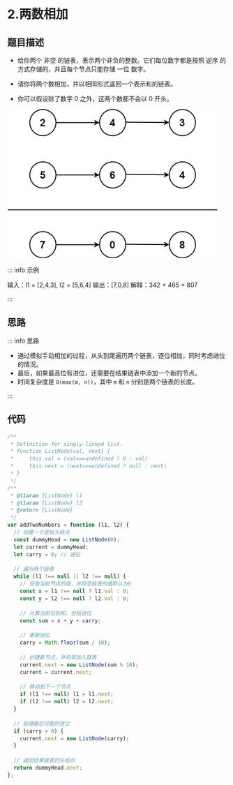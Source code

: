 # 2.两数相加

## 题目描述

- 给你两个 非空 的链表，表示两个非负的整数。它们每位数字都是按照 逆序 的方式存储的，并且每个节点只能存储 一位 数字。

- 请你将两个数相加，并以相同形式返回一个表示和的链表。

- 你可以假设除了数字 0 之外，这两个数都不会以 0 开头。

![Alt text](image-2.png)

::: info 示例

输入：l1 = [2,4,3], l2 = [5,6,4]
输出：[7,0,8]
解释：342 + 465 = 807

:::

## 思路

::: info 思路

- 通过模拟手动相加的过程，从头到尾遍历两个链表，逐位相加，同时考虑进位的情况。
- 最后，如果最高位有进位，还需要在结果链表中添加一个新的节点。
- 时间复杂度是 `O(max(m, n))`，其中 `m` 和 `n` 分别是两个链表的长度。

:::

## 代码

```js
/**
 * Definition for singly-linked list.
 * function ListNode(val, next) {
 *     this.val = (val===undefined ? 0 : val)
 *     this.next = (next===undefined ? null : next)
 * }
 */
/**
 * @l1aram {ListNode} l1
 * @l1aram {ListNode} l2
 * @return {ListNode}
 */
var addTwoNumbers = function (l1, l2) {
  // 创建一个虚拟头结点
  const dummyHead = new ListNode(0);
  let current = dummyHead;
  let carry = 0; // 进位

  // 遍历两个链表
  while (l1 !== null || l2 !== null) {
    // 获取当前节点的值，并将空链表的值默认为0
    const x = l1 !== null ? l1.val : 0;
    const y = l2 !== null ? l2.val : 0;

    // 计算当前位的和，包括进位
    const sum = x + y + carry;

    // 更新进位
    carry = Math.floor(sum / 10);

    // 创建新节点，并将其加入链表
    current.next = new ListNode(sum % 10);
    current = current.next;

    // 移动到下一个节点
    if (l1 !== null) l1 = l1.next;
    if (l2 !== null) l2 = l2.next;
  }

  // 处理最后可能的进位
  if (carry > 0) {
    current.next = new ListNode(carry);
  }

  // 返回结果链表的头结点
  return dummyHead.next;
};
```
